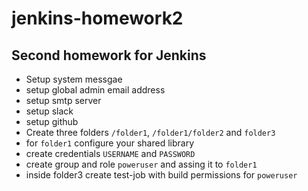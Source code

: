 # jenkins-homework2

## Second homework for Jenkins

* Setup system messgae
* setup global admin email address
* setup smtp server
* setup slack
* setup github
* Create three folders `/folder1`, `/folder1/folder2` and `folder3`
* for `folder1` configure your shared library
* create credentials `USERNAME` and `PASSWORD`
* create group and role `poweruser` and assing it to `folder1`
* inside folder3 create test-job with build permissions for `poweruser`
